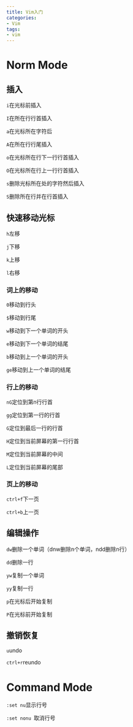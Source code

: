```yaml
---
title: Vim入门
categories: 
- Vim
tags: 
- vim
---
```


# Norm Mode

## 插入

`i`在光标前插入

`I`在所在行行首插入

`a`在光标所在字符后

`A`在所在行行尾插入

`o`在光标所在行下一行行首插入

`O`在光标所在行上一行行首插入

`s`删除光标所在处的字符然后插入

`S`删除所在行并在行首插入

## 快速移动光标

`h`左移

`j`下移

`k`上移

`l`右移

### 词上的移动

`0`移动到行头

`$`移动到行尾

`w`移动到下一个单词的开头

`e`移动到下一个单词的结尾

`b`移动到上一个单词的开头

`ge`移动到上一个单词的结尾

### 行上的移动

`nG`定位到第n行行首

`gg`定位到第一行的行首

`G`定位到最后一行的行首

`H`定位到当前屏幕的第一行行首

`M`定位到当前屏幕的中间

`L`定位到当前屏幕的尾部

### 页上的移动

`ctrl+f`下一页

`ctrl+b`上一页

## 编辑操作

`dw`删除一个单词（dnw删除n个单词，ndd删除n行）

`dd`删除一行

`yw`复制一个单词

`yy`复制一行

`p`在光标后开始复制

`P`在光标前开始复制

## 撤销恢复

`u`undo

`ctrl+r`reundo



# Command Mode

`:set nu`显示行号

`:set nonu `取消行号


